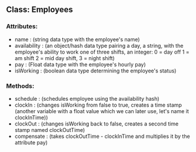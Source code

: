 ## Class: Employees
### Attributes:
* name : (string data type with the employee's name)
* availability : (an object/hash data type pairing a day, a string, with the employee's ability to work one of three shifts, an integer: 0 = day off 1 = am shift 2 = mid day shift, 3 = night shift)  
* pay : (Float data type with the employee's hourly pay)
* isWorking : (boolean data type determining the employee's status)


### Methods:
* schedule : (schedules employee using the availability hash)
* clockIn : (changes isWorking from false to true, creates a time stamp (another variable with a float value which we can later use, let's name it clockInTime))
* clockOut : (changes isWorking back to false, creates a second time stamp named clockOutTime)
* compensate : (takes clockOutTime - clockInTime and multiplies it by the attribute pay)
